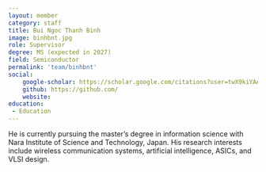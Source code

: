 ```yaml
---
layout: member
category: staff
title: Bui Ngoc Thanh Binh
image: binhbnt.jpg
role: Supervisor
degree: MS (expected in 2027)
field: Semiconductor
permalink: 'team/binhbnt'
social:
    google-scholar: https://scholar.google.com/citations?user=twX9kiYAAAAJ&hl=vi
    github: https://github.com/
    website: 
education:
 - Education
---
```

He is currently pursuing the master’s degree in information science with
Nara Institute of Science and Technology, Japan. His research interests include wireless communication systems, artificial intelligence, ASICs, and VLSI design.